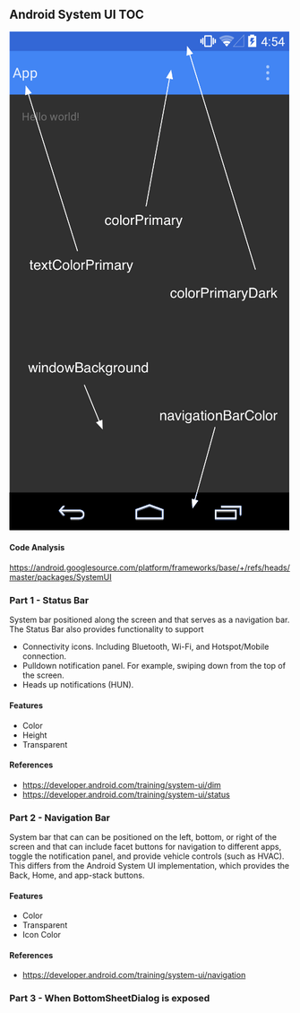 ## Android System UI TOC


![](./img/auSbY.png)

#### Code Analysis
https://android.googlesource.com/platform/frameworks/base/+/refs/heads/master/packages/SystemUI

### Part 1 - Status Bar
System bar positioned along the screen and that serves as a navigation bar. The Status Bar also provides functionality to support
- Connectivity icons. Including Bluetooth, Wi-Fi, and Hotspot/Mobile connection.
- Pulldown notification panel. For example, swiping down from the top of the screen.
- Heads up notifications (HUN).

#### Features
- Color
- Height
- Transparent


#### References
- https://developer.android.com/training/system-ui/dim
- https://developer.android.com/training/system-ui/status

### Part 2 - Navigation Bar
System bar that can can be positioned on the left, bottom, or right of the screen and that can include facet buttons for navigation to different apps, toggle the notification panel, and provide vehicle controls (such as HVAC). This differs from the Android System UI implementation, which provides the Back, Home, and app-stack buttons.

#### Features
- Color
- Transparent
- Icon Color

#### References
- https://developer.android.com/training/system-ui/navigation


### Part 3 - When BottomSheetDialog is exposed